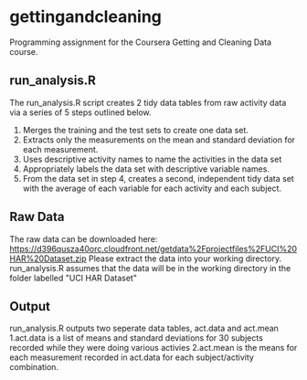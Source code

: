 # gettingandcleaning
Programming assignment for the Coursera Getting and Cleaning Data course.
## run_analysis.R
The run_analysis.R script creates 2 tidy data tables from raw activity data via a series of 5 steps outlined below. 
1.  Merges the training and the test sets to create one data set.
2.  Extracts only the measurements on the mean and standard deviation for each measurement. 
3.  Uses descriptive activity names to name the activities in the data set
4.  Appropriately labels the data set with descriptive variable names. 
5.  From the data set in step 4, creates a second, independent tidy data set with the average of each variable for each activity and each subject.
## Raw Data
The raw data can be downloaded here: https://d396qusza40orc.cloudfront.net/getdata%2Fprojectfiles%2FUCI%20HAR%20Dataset.zip
Please extract the data into your working directory. run_analysis.R assumes that the data will be in the working directory in the folder labelled "UCI HAR Dataset"
## Output
run_analysis.R outputs two seperate data tables, act.data and act.mean
1.act.data is a list of means and standard deviations for 30 subjects recorded while they were doing various activies
2.act.mean is the means for each measurement recorded in act.data for each subject/activity combination.
